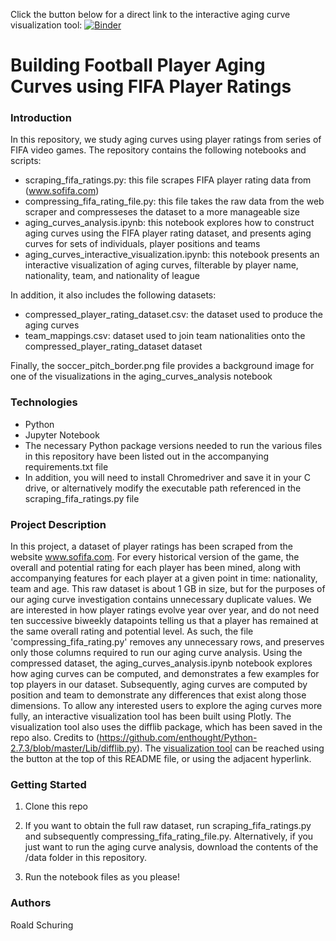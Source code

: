 Click the button below for a direct link to the interactive aging curve visualization tool:
[![Binder](https://mybinder.org/badge_logo.svg)](https://mybinder.org/v2/gh/RoaldSchuring/Modeling-Football-Aging-Curves/f35dfea57337d0b62196bb69d0b863d36a87ef96?filepath=aging_curves_interactive_visualization.ipynb)


# Building Football Player Aging Curves using FIFA Player Ratings

### Introduction

In this repository, we study aging curves using player ratings from series of FIFA video games. The repository contains the following notebooks and scripts:

- scraping_fifa_ratings.py: this file scrapes FIFA player rating data from (www.sofifa.com)
- compressing_fifa_rating_file.py: this file takes the raw data from the web scraper and compresseses the dataset to a more manageable size
- aging_curves_analysis.ipynb: this notebook explores how to construct aging curves using the FIFA player rating dataset, and presents aging curves for sets of individuals, player positions and teams
- aging_curves_interactive_visualization.ipynb: this notebook presents an interactive visualization of aging curves, filterable by player name, nationality, team, and nationality of league

In addition, it also includes the following datasets:

- compressed_player_rating_dataset.csv: the dataset used to produce the aging curves
- team_mappings.csv: dataset used to join team nationalities onto the compressed_player_rating_dataset dataset

Finally, the soccer_pitch_border.png file provides a background image for one of the visualizations in the aging_curves_analysis notebook


### Technologies

- Python
- Jupyter Notebook
- The necessary Python package versions needed to run the various files in this repository have been listed out in the accompanying requirements.txt file
- In addition, you will need to install Chromedriver and save it in your C drive, or alternatively modify the executable path referenced in the scraping_fifa_ratings.py file


### Project Description

In this project, a dataset of player ratings has been scraped from the website www.sofifa.com. For every historical version of the game, the overall and potential rating for each player has been mined, along with accompanying features for each player at a given point in time: nationality, team and age.
This raw dataset is about 1 GB in size, but for the purposes of our aging curve investigation contains unnecessary duplicate values. We are interested in how player ratings evolve year over year, and do not need ten successive biweekly datapoints telling us that a player has remained at the same overall rating and potential level. As such, the file 'compressing_fifa_rating.py' removes any unnecessary rows, and preserves only those columns required to run our aging curve analysis.
Using the compressed dataset, the aging_curves_analysis.ipynb notebook explores how aging curves can be computed, and demonstrates a few examples for top players in our dataset. Subsequently, aging curves are computed by position and team to demonstrate any differences that exist along those dimensions.
To allow any interested users to explore the aging curves more fully, an interactive visualization tool has been built using Plotly. The visualization tool also uses the difflib package, which has been saved in the repo also. Credits to (https://github.com/enthought/Python-2.7.3/blob/master/Lib/difflib.py).
The [visualization tool](https://mybinder.org/v2/gh/RoaldSchuring/Modeling-Football-Aging-Curves/f35dfea57337d0b62196bb69d0b863d36a87ef96?filepath=aging_curves_interactive_visualization.ipynb) can be reached using the button at the top of this README file, or using the adjacent hyperlink.


### Getting Started

1. Clone this repo

2. If you want to obtain the full raw dataset, run scraping_fifa_ratings.py and subsequently compressing_fifa_rating_file.py. Alternatively, if you just want to run the aging curve analysis, download the contents of the /data folder in this repository.

3. Run the notebook files as you please!


### Authors

Roald Schuring
